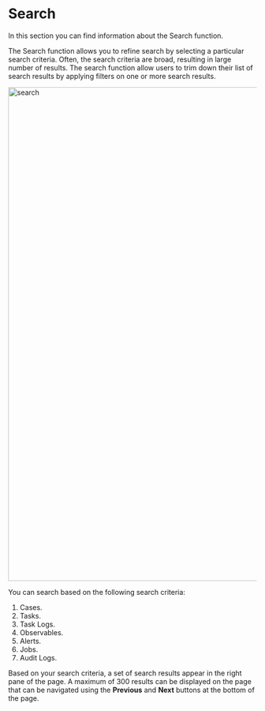 # Search 

In this section you can find information about the Search function.

The Search function allows you to refine search by selecting a particular search criteria. Often, the search criteria are broad, resulting in large number of results. The search function allow users to trim down their list of search results by applying filters on one or more search results.  

<img src="../images/search.png" alt="search" width="1000" height="1000"/>

You can search based on the following search criteria: 

1. Cases.
1. Tasks.
1. Task Logs.
1. Observables.
1. Alerts.
1. Jobs.
1. Audit Logs. 


Based on your search criteria, a set of search results appear in the right pane of the page. 
A maximum of 300 results can be displayed on the page that can be navigated using the **Previous** and **Next** buttons at the bottom of the page. 
